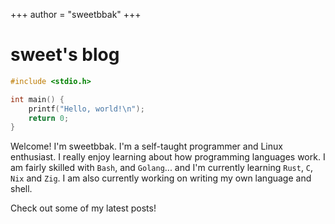 +++
author = "sweetbbak"
+++

# sweet's blog

```c
#include <stdio.h>

int main() {
    printf("Hello, world!\n");
    return 0;
}
```

Welcome! I'm sweetbbak. I'm a self-taught programmer and Linux enthusiast. I really enjoy learning about how programming languages work.
I am fairly skilled with `Bash`, and `Golang`... and I'm currently learning `Rust`, `C`, `Nix` and `Zig`. I am also currently working on
writing my own language and shell.

Check out some of my latest posts!
